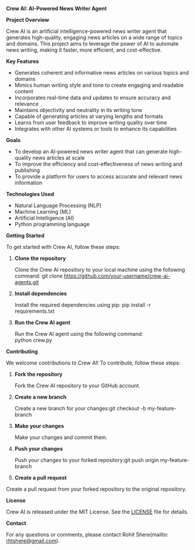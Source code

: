 **Crew AI: AI-Powered News Writer Agent**

**Project Overview**

Crew AI is an artificial intelligence-powered news writer agent that generates high-quality, engaging news articles on a wide range of topics and domains. This project aims to leverage the power of AI to automate news writing, making it faster, more efficient, and cost-effective.

**Key Features**

* Generates coherent and informative news articles on various topics and domains
* Mimics human writing style and tone to create engaging and readable content
* Incorporates real-time data and updates to ensure accuracy and relevance
* Maintains objectivity and neutrality in its writing tone
* Capable of generating articles at varying lengths and formats
* Learns from user feedback to improve writing quality over time
* Integrates with other AI systems or tools to enhance its capabilities

**Goals**

* To develop an AI-powered news writer agent that can generate high-quality news articles at scale
* To improve the efficiency and cost-effectiveness of news writing and publishing
* To provide a platform for users to access accurate and relevant news information

**Technologies Used**

* Natural Language Processing (NLP)
* Machine Learning (ML)
* Artificial Intelligence (AI)
* Python programming language

**Getting Started**

To get started with Crew AI, follow these steps:

1. **Clone the repository**

   Clone the Crew AI repository to your local machine using the following command:
   git clone https://github.com/your-username/crew-ai-agents.git


2. **Install dependencies**

    Install the required dependencies using pip:
    pip install -r requirements.txt


3. **Run the Crew AI agent**

    Run the Crew AI agent using the following command:  
    python crew.py


**Contributing**

We welcome contributions to Crew AI! To contribute, follow these steps:

1. **Fork the repository**

    Fork the Crew AI repository to your GitHub account.

2. **Create a new branch**

    Create a new branch for your changes:git checkout -b my-feature-branch 


3. **Make your changes**

    Make your changes and commit them.

4. **Push your changes**

    Push your changes to your forked repository:git push origin my-feature-branch


5. **Create a pull request**

Create a pull request from your forked repository to the original repository.

**License**

Crew AI is released under the MIT License. See the [LICENSE](LICENSE) file for details.

**Contact**

For any questions or comments, please contact Rohit Shere(mailto:  rhtshere@gmail.com).    
